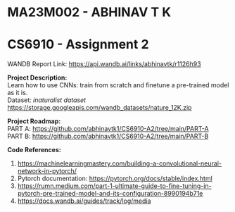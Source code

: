 # MA23M002 - ABHINAV T K
# CS6910 - Assignment 2
WANDB Report Link: https://api.wandb.ai/links/abhinavtk/r1126h93

**Project Description:** <br>
Learn how to use CNNs: train from scratch and finetune a pre-trained model as it is.  <br>
Dataset: *inaturalist dataset* https://storage.googleapis.com/wandb_datasets/nature_12K.zip

**Project Roadmap:** <br>
PART A: https://github.com/abhinavtk1/CS6910-A2/tree/main/PART-A    <br>
PART B: https://github.com/abhinavtk1/CS6910-A2/tree/main/PART-B    <br>

**Code References:**
1. https://machinelearningmastery.com/building-a-convolutional-neural-network-in-pytorch/
2. Pytorch documentation: https://pytorch.org/docs/stable/index.html
3. https://rumn.medium.com/part-1-ultimate-guide-to-fine-tuning-in-pytorch-pre-trained-model-and-its-configuration-8990194b71e
4. https://docs.wandb.ai/guides/track/log/media

